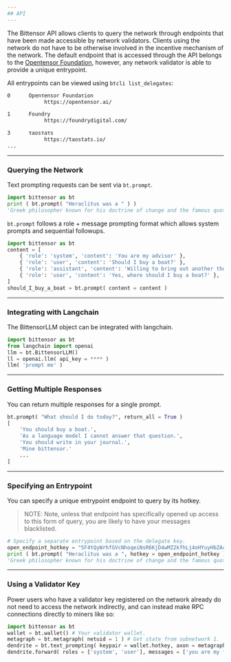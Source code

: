 ```yaml
---
## API 
---
```


The Bittensor API allows clients to query the network through endpoints that have been made accessible by network validators. Clients using the network do not have to be otherwise involved in the incentive mechanism of the network. The default endpoint that is accessed through the API belongs to the [Opentensor Foundation](https://opentensor.ai/), however, any network validator is able to provide a unique entrypoint.  

All entrypoints can be viewed using `btcli list_delegates`:

```bash dark
0      Openτensor Foundaτion 
            https://opentensor.ai/      

1      Foundry                      
            https://foundrydigital.com/      

3      τaosτaτs                     
            https://taostats.io/
...      
```


---
### Querying the Network 

Text prompting requests can be sent via `bt.prompt`.
```python numbered dark
import bittensor as bt
print ( bt.prompt( "Heraclitus was a " ) )
'Greek philosopher known for his doctrine of change and the famous quote, "No man ever steps in the same river twice."'
```
`bt.prompt` follows a role + message prompting format which allows system prompts and sequential followups.
```python numbered dark
import bittensor as bt
content = [
	{ 'role': 'system', 'content': 'You are my advisor' },
	{ 'role': 'user', 'content': 'Should I buy a boat?' },
	{ 'role': 'assistant', 'content': 'Willing to bring out another thousand?' },
	{ 'role': 'user', 'content': 'Yes, where should I buy a boat?' },
]
should_I_buy_a_boat = bt.prompt( content = content )
```

---
### Integrating with Langchain

The BittensorLLM object can be integrated with langchain.
```python numbered dark removed=2,4 added=1,3
import bittensor as bt
from langchain import openai
llm = bt.BittensorLLM()
ll = openai.llm( api_key = **** )
llm( 'prompt me' )
```

---
### Getting Multiple Responses

You can return multiple responses for a single prompt.
```python numbered dark
bt.prompt( "What should I do today?", return_all = True )
[
	'You should buy a boat.',
	'As a language model I cannot answer that question.',
	'You should write in your journal.',
	'Mine bittensor.'
	...
] 
```

---
### Specifying an Entrypoint 

You can specify a unique entrypoint endpoint to query by its hotkey.
> NOTE: Note, unless that endpoint has specifically opened up access to this form of query, you are likely to have your messages blacklisted. 
```python numbered dark
# Specify a separate entrypoint based on the delegate key.
open_endpoint_hotkey = "5F4tQyWrhfGVcNhoqeiNsR6KjD4wMZ2kfhLj4oHYuyHbZAc3" 
print ( bt.prompt( "Heraclitus was a ", hotkey = open_endpoint_hotkey ) )
'Greek philosopher known for his doctrine of change and the famous quote, "No man ever steps in the same river twice."'
```

---
### Using a Validator Key

Power users who have a validator key registered on the network already do not need to access the network indirectly, and can instead make RPC connections directly to miners like so:
```python numbered dark
import bittensor as bt
wallet = bt.wallet() # Your validator wallet.
metagraph = bt.metagraph( netuid = 1 ) # Get state from subnetwork 1.
dendrite = bt.text_prompting( keypair = wallet.hotkey, axon = metagraph.axons[ 10 ] ) # Connection to uid 10
dendrite.forward( roles = ['system', 'user'], messages = ['you are my financial advisor', 'should I buy a boat?'] )
```
